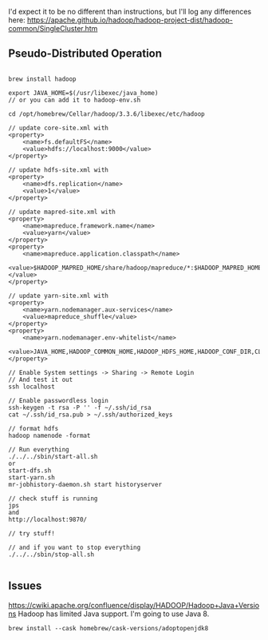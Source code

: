 I'd expect it to be no different than instructions, but I'll log any differences here:
<https://apache.github.io/hadoop/hadoop-project-dist/hadoop-common/SingleCluster.htm>

## Pseudo-Distributed Operation

```

brew install hadoop

export JAVA_HOME=$(/usr/libexec/java_home)
// or you can add it to hadoop-env.sh

cd /opt/homebrew/Cellar/hadoop/3.3.6/libexec/etc/hadoop

// update core-site.xml with
<property>
	<name>fs.defaultFS</name>
	<value>hdfs://localhost:9000</value>
</property> 

// update hdfs-site.xml with
<property>
	<name>dfs.replication</name>
	<value>1</value>
</property>

// update mapred-site.xml with
<property>
	<name>mapreduce.framework.name</name>
	<value>yarn</value>
</property>
<property>
	<name>mapreduce.application.classpath</name>
	<value>$HADOOP_MAPRED_HOME/share/hadoop/mapreduce/*:$HADOOP_MAPRED_HOME/share/hadoop/mapreduce/lib/*</value>
</property>

// update yarn-site.xml with
<property>
	<name>yarn.nodemanager.aux-services</name>
	<value>mapreduce_shuffle</value>
</property>
<property>
	<name>yarn.nodemanager.env-whitelist</name>
	<value>JAVA_HOME,HADOOP_COMMON_HOME,HADOOP_HDFS_HOME,HADOOP_CONF_DIR,CLASSPATH_PREPEND_DISTCACHE,HADOOP_YARN_HOME,HADOOP_HOME,PATH,LANG,TZ,HADOOP_MAPRED_HOME</value>
</property>

// Enable System settings -> Sharing -> Remote Login
// And test it out
ssh localhost

// Enable passwordless login
ssh-keygen -t rsa -P '' -f ~/.ssh/id_rsa
cat ~/.ssh/id_rsa.pub > ~/.ssh/authorized_keys

// format hdfs
hadoop namenode -format 

// Run everything
./../../sbin/start-all.sh
or
start-dfs.sh
start-yarn.sh
mr-jobhistory-daemon.sh start historyserver

// check stuff is running
jps
and
http://localhost:9870/

// try stuff!

// and if you want to stop everything
./../../sbin/stop-all.sh


```

## Issues
<https://cwiki.apache.org/confluence/display/HADOOP/Hadoop+Java+Versions>
Hadoop has limited Java support. I'm going to use Java 8.
```
brew install --cask homebrew/cask-versions/adoptopenjdk8
```

